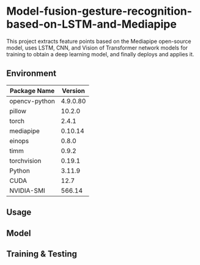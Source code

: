# Model-fusion-gesture-recognition-based-on-LSTM-and-Mediapipe

This project extracts feature points based on the Mediapipe open-source model, uses LSTM, CNN, and Vision of Transformer network models for training to obtain a deep learning model, and finally deploys and applies it.

## Environment

| Package Name     | Version   |
|------------------|-----------|
| opencv-python    | 4.9.0.80  |
| pillow           | 10.2.0    |
| torch            | 2.4.1     |
| mediapipe        | 0.10.14   |
| einops           | 0.8.0     |
| timm             | 0.9.2     |
| torchvision      | 0.19.1    |
| Python           | 3.11.9    |
| CUDA             | 12.7      |
| NVIDIA-SMI       | 566.14    |

## Usage

## Model

## Training & Testing
